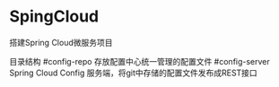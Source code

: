 # SpingCloud
搭建Spring Cloud微服务项目

目录结构
#config-repo  存放配置中心统一管理的配置文件
#config-server  Spring Cloud Config 服务端，将git中存储的配置文件发布成REST接口